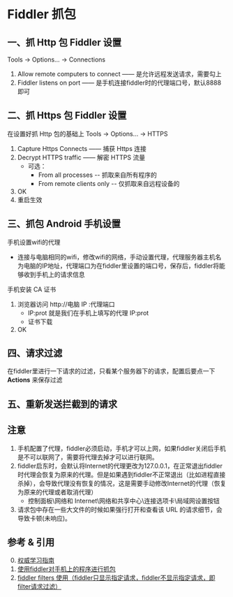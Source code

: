 # Fiddler 抓包

## 一、抓 Http 包 Fiddler 设置
Tools -> Options… -> Connections
1. Allow remote computers to connect —— 是允许远程发送请求，需要勾上
2. Fiddler listens on port —— 是手机连接fiddler时的代理端口号，默认8888即可

## 二、抓 Https 包 Fiddler 设置
在设置好抓 Http 包的基础上
Tools -> Options… -> HTTPS
1. Capture Https Connects —— 捕获 Https 连接
2. Decrypt HTTPS traffic —— 解密 HTTPS 流量
    - 可选：
        - From all processes -- 抓取来自所有程序的
        - From remote clients only -- 仅抓取来自远程设备的
3. OK
4. 重启生效


## 三、抓包 Android 手机设置
手机设置wifi的代理
- 连接与电脑相同的wifi，修改wifi的网络，手动设置代理，代理服务器主机名为电脑的IP地址，代理端口为在fiddler里设置的端口号，保存后，fiddler将能够收到手机上的请求信息

手机安装 CA 证书
1. 浏览器访问 http://电脑 IP :代理端口
    - IP:prot 就是我们在手机上填写的代理 IP:prot
    - 证书下载
2. OK


## 四、请求过滤
在fiddler里进行一下请求的过滤，只看某个服务器下的请求，配置后要点一下 __Actions__ 来保存过滤

## 五、重新发送拦截到的请求



## 注意
1. 手机配置了代理，fiddler必须启动，手机才可以上网，如果fiddler关闭后手机是不可以联网了，需要将代理去掉才可以进行联网。
2. fiddler启东时，会默认将Internet的代理更改为127.0.0.1，在正常退出fiddler时代理会恢复为原来的代理。但是如果遇到fiddler不正常退出（比如进程直接杀掉），会导致代理没有恢复的情况，这是需要手动修改Internet的代理（恢复为原来的代理或者取消代理）
    - 控制面板\网络和 Internet\网络和共享中心\连接选项卡\局域网设置按钮
3. 请求包中存在一些大文件的时候如果强行打开和查看该 URL 的请求细节，会导致卡顿(未响应)。






## 参考 & 引用
0. [权威学习指南](http://docs.telerik.com/fiddler/knowledgebase)
1. [使用fiddler对手机上的程序进行抓包](https://www.cnblogs.com/meitian/p/4997310.html)
2. [fiddler filters 使用（fiddler只显示指定请求，fiddler不显示指定请求，即filter请求过滤）](http://blog.csdn.net/notejs/article/details/49681479)
